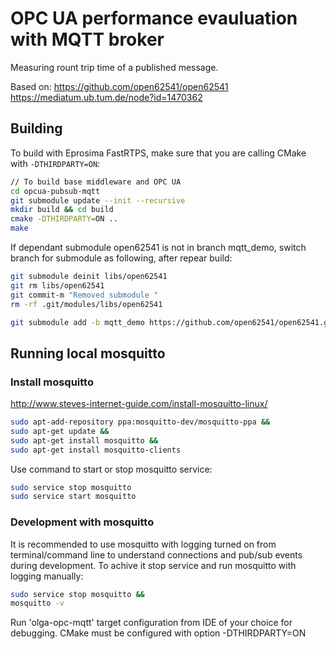 # OPC UA performance evauluation with MQTT broker

Measuring rount trip time of a published message.

Based on:
https://github.com/open62541/open62541
https://mediatum.ub.tum.de/node?id=1470362



## Building

To build with Eprosima FastRTPS, make sure that you are calling CMake with `-DTHIRDPARTY=ON`:

```sh
// To build base middleware and OPC UA 
cd opcua-pubsub-mqtt
git submodule update --init --recursive
mkdir build && cd build
cmake -DTHIRDPARTY=ON ..
make
```

If dependant submodule open62541 is not in branch mqtt_demo, switch branch for submodule as following, after repear build:

```sh
git submodule deinit libs/open62541   
git rm libs/open62541
git commit-m "Removed submodule "
rm -rf .git/modules/libs/open62541

git submodule add -b mqtt_demo https://github.com/open62541/open62541.git libs/open62541
```

## Running local mosquitto

### Install mosquitto

http://www.steves-internet-guide.com/install-mosquitto-linux/

```sh
sudo apt-add-repository ppa:mosquitto-dev/mosquitto-ppa &&
sudo apt-get update &&
sudo apt-get install mosquitto &&
sudo apt-get install mosquitto-clients
```

Use command to start or stop mosquitto service:
```sh
sudo service stop mosquitto
sudo service start mosquitto
```


### Development with mosquitto
It is recommended to use mosquitto with logging turned on from terminal/command line to understand connections and pub/sub events during development. To achive it stop service and run mosquitto with logging manually:

```sh
sudo service stop mosquitto &&
mosquitto -v
```
Run 'olga-opc-mqtt' target configuration from IDE of your choice for debugging. CMake must be configured with option -DTHIRDPARTY=ON

